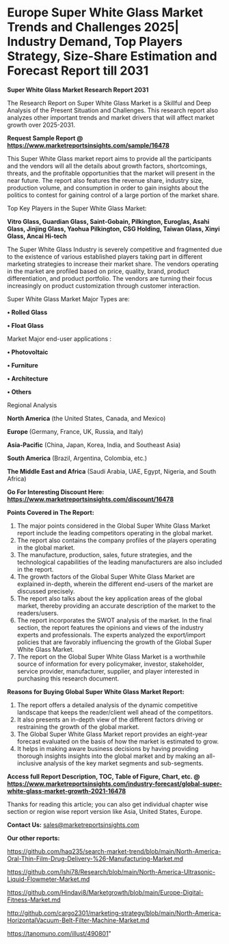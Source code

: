  # Europe Super White Glass Market Trends and Challenges 2025| Industry Demand, Top Players Strategy, Size-Share Estimation and Forecast Report till 2031

<strong>Super White Glass Market Research Report 2031</strong>

The Research Report on Super White Glass Market is a Skillful and Deep Analysis of the Present Situation and Challenges. This research report also analyzes other important trends and market drivers that will affect market growth over 2025-2031.

<strong>Request Sample Report @ <a href=https://www.marketreportsinsights.com/sample/16478>https://www.marketreportsinsights.com/sample/16478</a></strong>

This Super White Glass market report aims to provide all the participants and the vendors will all the details about growth factors, shortcomings, threats, and the profitable opportunities that the market will present in the near future. The report also features the revenue share, industry size, production volume, and consumption in order to gain insights about the politics to contest for gaining control of a large portion of the market share.

Top Key Players in the Super White Glass Market:

<strong>Vitro Glass, Guardian Glass, Saint-Gobain, Pilkington, Euroglas, Asahi Glass, Jinjing Glass, Yaohua Pilkington, CSG Holding, Taiwan Glass, Xinyi Glass, Ancai Hi-tech</strong>

The Super White Glass Industry is severely competitive and fragmented due to the existence of various established players taking part in different marketing strategies to increase their market share. The vendors operating in the market are profiled based on price, quality, brand, product differentiation, and product portfolio. The vendors are turning their focus increasingly on product customization through customer interaction.

Super White Glass Market Major Types are:

<strong>• Rolled Glass

• Float Glass</strong>

Market Major end-user applications :

<strong>• Photovoltaic

• Furniture

• Architecture

• Others</strong>

Regional Analysis

</u><strong><b>North America</b></strong> (the United States, Canada, and Mexico)

<strong><b>Europe </b></strong>(Germany, France, UK, Russia, and Italy)

<strong><b>Asia-Pacific</b></strong> (China, Japan, Korea, India, and Southeast Asia)

<strong><b>South America</b></strong> (Brazil, Argentina, Colombia, etc.)

<strong><b>The Middle East and Africa</b></strong> (Saudi Arabia, UAE, Egypt, Nigeria, and South Africa)

<strong>Go For Interesting Discount Here: <a href=https://www.marketreportsinsights.com/discount/16478>https://www.marketreportsinsights.com/discount/16478</a></strong>

<strong>Points Covered in The Report:</strong>
<ol>
  <li>The major points considered in the Global Super White Glass Market report include the leading competitors operating in the global market.</li>
  <li>The report also contains the company profiles of the players operating in the global market.</li>
  <li>The manufacture, production, sales, future strategies, and the technological capabilities of the leading manufacturers are also included in the report.</li>
  <li>The growth factors of the Global Super White Glass Market are explained in-depth, wherein the different end-users of the market are discussed precisely.</li>
  <li>The report also talks about the key application areas of the global market, thereby providing an accurate description of the market to the readers/users.</li>
  <li>The report incorporates the SWOT analysis of the market. In the final section, the report features the opinions and views of the industry experts and professionals. The experts analyzed the export/import policies that are favorably influencing the growth of the Global Super White Glass Market.</li>
  <li>The report on the Global Super White Glass Market is a worthwhile source of information for every policymaker, investor, stakeholder, service provider, manufacturer, supplier, and player interested in purchasing this research document.</li>
</ol>
<strong>Reasons for Buying Global Super White Glass Market Report:</strong>

<ol>
  <li>The report offers a detailed analysis of the dynamic competitive landscape that keeps the reader/client well ahead of the competitors.</li>
  <li>It also presents an in-depth view of the different factors driving or restraining the growth of the global market.</li>
  <li>The Global Super White Glass Market report provides an eight-year forecast evaluated on the basis of how the market is estimated to grow.</li>
  <li>It helps in making aware business decisions by having providing thorough insights insights into the global market and by making an all-inclusive analysis of the key market segments and sub-segments.</li>
</ol>
<strong>Access full Report Description, TOC, Table of Figure, Chart, etc. @ <a href=https://www.marketreportsinsights.com/industry-forecast/global-super-white-glass-market-growth-2021-16478>https://www.marketreportsinsights.com/industry-forecast/global-super-white-glass-market-growth-2021-16478</a></strong>


Thanks for reading this article; you can also get individual chapter wise section or region wise report version like Asia, United States, Europe.

<strong>Contact Us:</strong>
sales@marketreportsinsights.com

<strong>Our other reports:</strong>

<a href=https://github.com/haq235/search-market-trend/blob/main/North-America-Oral-Thin-Film-Drug-Delivery-%26-Manufacturing-Market.md>https://github.com/haq235/search-market-trend/blob/main/North-America-Oral-Thin-Film-Drug-Delivery-%26-Manufacturing-Market.md</a>

<a href=https://github.com/Ishi78/Research/blob/main/North-America-Ultrasonic-Liquid-Flowmeter-Market.md>https://github.com/Ishi78/Research/blob/main/North-America-Ultrasonic-Liquid-Flowmeter-Market.md</a>

<a href=https://github.com/Hindavi8/Marketgrowth/blob/main/Europe-Digital-Fitness-Market.md>https://github.com/Hindavi8/Marketgrowth/blob/main/Europe-Digital-Fitness-Market.md</a>

<a href=http://github.com/cargo2301/marketing-strategy/blob/main/North-America-HorizontalVacuum-Belt-Filter-Machine-Market.md>http://github.com/cargo2301/marketing-strategy/blob/main/North-America-HorizontalVacuum-Belt-Filter-Machine-Market.md</a>

<a href=https://tanomuno.com/illust/490801>https://tanomuno.com/illust/490801</a>"
